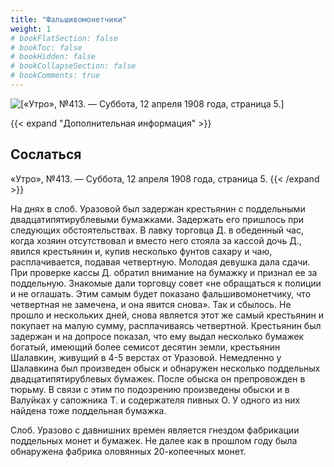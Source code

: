 ```yaml
---
title: "Фальшивомонетчики"
weight: 1
# bookFlatSection: false
# bookToc: false
# bookHidden: false
# bookCollapseSection: false
# bookComments: true
---
```


![[«Утро», №413. — Суббота, 12 апреля 1908 года, страница 5.]](/static/img/papers/u9.jpg)

{{< expand "Дополнительная информация" >}}
## Сослаться
«Утро», №413. — Суббота, 12 апреля 1908 года, страница 5.
{{< /expand >}}

На днях в слоб. Уразовой был задержан крестьянин с поддельными двадцатипятирублевыми бумажками. Задержать его пришлось при следующих обстоятельствах. В лавку торговца Д. в обеденный час, когда хозяин отсутствовал и вместо него стояла за кассой дочь Д., явился крестьянин и, купив несколько фунтов сахару и чаю, расплачивается, подавая четвертную. Молодая девушка дала сдачи. При проверке кассы Д. обратил внимание на бумажку и признал ее за поддельную. Знакомые дали торговцу совет «не обращаться к полиции и не оглашать. Этим самым будет показано фальшивомонетчику, что четвертная не замечена, и она явится снова». Так и сбылось. Не прошло и нескольких дней, снова является этот же самый крестьянин и покупает на малую сумму, расплачиваясь четвертной. Крестьянин был задержан и на допросе показал, что ему выдал несколько бумажек богатый, имеющий более семисот десятин земли, крестьянин Шалавкин, живущий в 4-5 верстах от Уразовой. Немедленно у Шалавкина был произведен обыск и обнаружен несколько поддельных двадцатипятирублевых бумажек. После обыска он препровожден в тюрьму. В связи с этим по подозрению произведены обыски и в Валуйках у сапожника Т. и содержателя пивных О. У одного из них найдена тоже поддельная бумажка.

Слоб. Уразово с давнишних времен является гнездом фабрикации поддельных монет и бумажек. Не далее как в прошлом году была обнаружена фабрика оловянных 20-копеечных монет.
